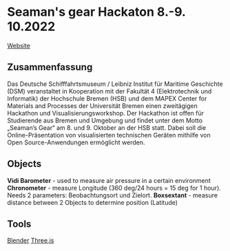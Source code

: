 # Seaman's gear Hackaton 8.-9. 10.2022

[Website](https://3d.dsm.museum/seamansgear/)

## Zusammenfassung

Das Deutsche Schifffahrtsmuseum / Leibniz Institut für Maritime Geschichte (DSM) veranstaltet in Kooperation mit der Fakultät 4 (Elektrotechnik und Informatik) der Hochschule Bremen (HSB) und dem MAPEX Center for Materials and Processes der Universität Bremen einen zweitägigen Hackathon und Visualisierungsworkshop. Der Hackathon ist offen für Studierende aus Bremen und Umgebung und findet unter dem Motto „Seaman’s Gear“ am 8. und 9. Oktober an der HSB statt. Dabei soll die Online-Präsentation von visualisierten technischen Geräten mithilfe von Open Source-Anwendungen ermöglicht werden.

## Objects 

**Vidi Barometer** - used to measure air pressure in a certain environment
**Chronometer** - measure Longitude (360 deg/24 hours = 15 deg for 1 hour). Needs 2 parameters: Beobachtungsort und Zielort.
**Boxsextant** - measure distance between 2 Objects to determine  position (Latitude) 


## Tools 

[Blender](https://www.blender.org/)
[<model-viewer>](https://modelviewer.dev/)
[Three.js](https://threejs.org/)